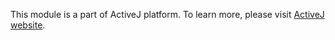 This module is a part of ActiveJ platform. To learn more, please visit [ActiveJ website](https://activej.io/boot/config).